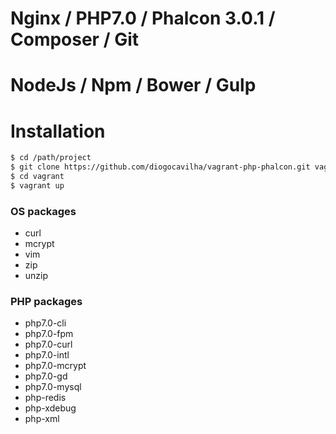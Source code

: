 # Nginx / PHP7.0 / Phalcon 3.0.1 / Composer / Git 
# NodeJs / Npm / Bower / Gulp

# Installation
```sh
$ cd /path/project
$ git clone https://github.com/diogocavilha/vagrant-php-phalcon.git vagrant && rm -rf vagrant/.git && echo "vagrant/.vagrant" >> .gitignore
$ cd vagrant
$ vagrant up
```

### OS packages

- curl
- mcrypt
- vim
- zip
- unzip

### PHP packages

- php7.0-cli
- php7.0-fpm
- php7.0-curl
- php7.0-intl
- php7.0-mcrypt
- php7.0-gd
- php7.0-mysql
- php-redis
- php-xdebug
- php-xml
